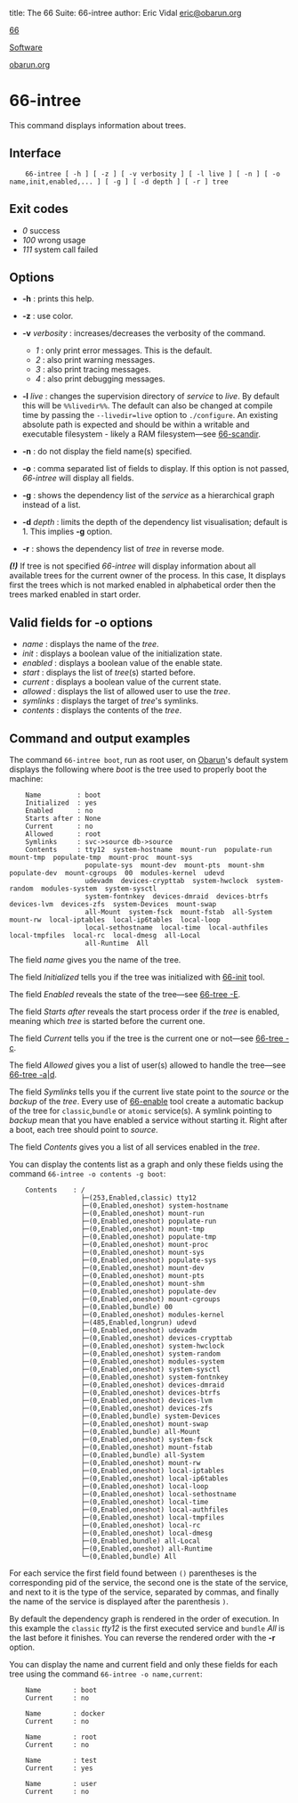 title: The 66 Suite: 66-intree
author: Eric Vidal <eric@obarun.org>

[66](index.html)

[Software](https://web.obarun.org/software)

[obarun.org](https://web.obarun.org)

# 66-intree

This command displays information about trees.

## Interface

```
    66-intree [ -h ] [ -z ] [ -v verbosity ] [ -l live ] [ -n ] [ -o name,init,enabled,... ] [ -g ] [ -d depth ] [ -r ] tree
```

## Exit codes

- *0* success
- *100* wrong usage
- *111* system call failed

## Options

- **-h** : prints this help.

- **-z** : use color.

- **-v** *verbosity* : increases/decreases the verbosity of the command.
    * *1* : only print error messages. This is the default.
    * *2* : also print warning messages.
    * *3* : also print tracing messages.
    * *4* : also print debugging messages.

- **-l** *live* : changes the supervision directory of *service* to *live*. By default this will be `%%livedir%%`. The default can also be changed at compile time by passing the `--livedir=live` option to `./configure`. An existing absolute path is expected and should be within a writable and executable filesystem - likely a RAM filesystem—see [66-scandir](66-scandir.html).

- **-n** : do not display the field name(s) specified.

- **-o** : comma separated list of fields to display. If this option is not passed, *66-intree* will display all fields.

- **-g** : shows the dependency list of the *service* as a hierarchical graph instead of a list.

- **-d** *depth* : limits the depth of the dependency list visualisation; default is 1. This implies **-g** option.

- **-r** : shows the dependency list of *tree* in reverse mode.

***(!)*** If tree is not specified *66-intree* will display information about all available trees for the current owner of the process. In this case, It displays first the trees which is not marked enabled in alphabetical order then the trees marked enabled in start order.

## Valid fields for -o options

- *name* : displays the name of the *tree*.
- *init* : displays a boolean value of the initialization state.
- *enabled* : displays a boolean value of the enable state.
- *start* : displays the list of *tree*(s) started before.
- *current* : displays a boolean value of the current state.
- *allowed* : displays the list of allowed user to use the *tree*.
- *symlinks* : displays the target of *tree*'s symlinks.
- *contents* : displays the contents of the *tree*.

## Command and output examples

The command `66-intree boot`, run as root user, on [Obarun](https://web.obarun.org)'s default system displays the following where *boot* is the tree used to properly boot the machine:

```
    Name         : boot
    Initialized  : yes
    Enabled      : no
    Starts after : None
    Current      : no
    Allowed      : root
    Symlinks     : svc->source db->source
    Contents     : tty12  system-hostname  mount-run  populate-run  mount-tmp  populate-tmp  mount-proc  mount-sys
                   populate-sys  mount-dev  mount-pts  mount-shm  populate-dev  mount-cgroups  00  modules-kernel  udevd
                   udevadm  devices-crypttab  system-hwclock  system-random  modules-system  system-sysctl
                   system-fontnkey  devices-dmraid  devices-btrfs  devices-lvm  devices-zfs  system-Devices  mount-swap
                   all-Mount  system-fsck  mount-fstab  all-System  mount-rw  local-iptables  local-ip6tables  local-loop
                   local-sethostname  local-time  local-authfiles  local-tmpfiles  local-rc  local-dmesg  all-Local
                   all-Runtime  All
```

The field *name* gives you the name of the tree.

The field *Initialized* tells you if the tree was initialized with [66-init](66-init.html) tool.

The field *Enabled* reveals the state of the tree—see [66-tree -E](66-tree.html).

The field *Starts after* reveals the start process order if the *tree* is enabled, meaning which *tree* is started before the current one.

The field *Current* tells you if the tree is the current one or not—see [66-tree -c](66-tree.html).

The field *Allowed* gives you a list of user(s) allowed to handle the tree—see [66-tree -a|d](66-tree.html).

The field *Symlinks* tells you if the current live state point to the *source* or the *backup* of the *tree*. Every use of [66-enable](66-enable.html) tool create a automatic backup of the tree for `classic`,`bundle` or `atomic` service(s). A symlink pointing to *backup* mean that you have enabled a service without starting it. Right after a boot, each tree should point to *source*.

The field *Contents* gives you a list of all services enabled in the *tree*.

You can display the contents list as a graph and only these fields using the command `66-intree -o contents -g boot`:

```
    Contents    : /
                  ├─(253,Enabled,classic) tty12
                  ├─(0,Enabled,oneshot) system-hostname
                  ├─(0,Enabled,oneshot) mount-run
                  ├─(0,Enabled,oneshot) populate-run
                  ├─(0,Enabled,oneshot) mount-tmp
                  ├─(0,Enabled,oneshot) populate-tmp
                  ├─(0,Enabled,oneshot) mount-proc
                  ├─(0,Enabled,oneshot) mount-sys
                  ├─(0,Enabled,oneshot) populate-sys
                  ├─(0,Enabled,oneshot) mount-dev
                  ├─(0,Enabled,oneshot) mount-pts
                  ├─(0,Enabled,oneshot) mount-shm
                  ├─(0,Enabled,oneshot) populate-dev
                  ├─(0,Enabled,oneshot) mount-cgroups
                  ├─(0,Enabled,bundle) 00
                  ├─(0,Enabled,oneshot) modules-kernel
                  ├─(485,Enabled,longrun) udevd
                  ├─(0,Enabled,oneshot) udevadm
                  ├─(0,Enabled,oneshot) devices-crypttab
                  ├─(0,Enabled,oneshot) system-hwclock
                  ├─(0,Enabled,oneshot) system-random
                  ├─(0,Enabled,oneshot) modules-system
                  ├─(0,Enabled,oneshot) system-sysctl
                  ├─(0,Enabled,oneshot) system-fontnkey
                  ├─(0,Enabled,oneshot) devices-dmraid
                  ├─(0,Enabled,oneshot) devices-btrfs
                  ├─(0,Enabled,oneshot) devices-lvm
                  ├─(0,Enabled,oneshot) devices-zfs
                  ├─(0,Enabled,bundle) system-Devices
                  ├─(0,Enabled,oneshot) mount-swap
                  ├─(0,Enabled,bundle) all-Mount
                  ├─(0,Enabled,oneshot) system-fsck
                  ├─(0,Enabled,oneshot) mount-fstab
                  ├─(0,Enabled,bundle) all-System
                  ├─(0,Enabled,oneshot) mount-rw
                  ├─(0,Enabled,oneshot) local-iptables
                  ├─(0,Enabled,oneshot) local-ip6tables
                  ├─(0,Enabled,oneshot) local-loop
                  ├─(0,Enabled,oneshot) local-sethostname
                  ├─(0,Enabled,oneshot) local-time
                  ├─(0,Enabled,oneshot) local-authfiles
                  ├─(0,Enabled,oneshot) local-tmpfiles
                  ├─(0,Enabled,oneshot) local-rc
                  ├─(0,Enabled,oneshot) local-dmesg
                  ├─(0,Enabled,bundle) all-Local
                  ├─(0,Enabled,oneshot) all-Runtime
                  └─(0,Enabled,bundle) All
```

For each service the first field found between `()` parentheses is the corresponding pid of the service, the second one is the state of the service, and next to it is the type of the service, separated by commas, and finally the name of the service is displayed after the parenthesis `)`.

By default the dependency graph is rendered in the order of execution. In this example the `classic` *tty12* is the first executed service and `bundle` *All* is the last before it finishes. You can reverse the rendered order with the **-r** option.

You can display the name and current field and only these fields for each tree using the command `66-intree -o name,current`:

```
    Name        : boot
    Current     : no

    Name        : docker
    Current     : no

    Name        : root
    Current     : no

    Name        : test
    Current     : yes

    Name        : user
    Current     : no
```
